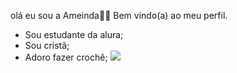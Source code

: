  olá eu sou a Ameinda🫶🫶
 Bem vindo(a) ao meu perfil. 
- Sou estudante da alura;
- Sou cristã;
- Adoro fazer crochê;
![](https://media.giphy.com/media/fbgC6K5uQO42iTary8/giphy.gif?cid=790b76115jq6xfo1vp39hsr3okuggn8lc2ml4czft2p48jms&ep=v1_gifs_search&rid=giphy.gif&ct=g)
